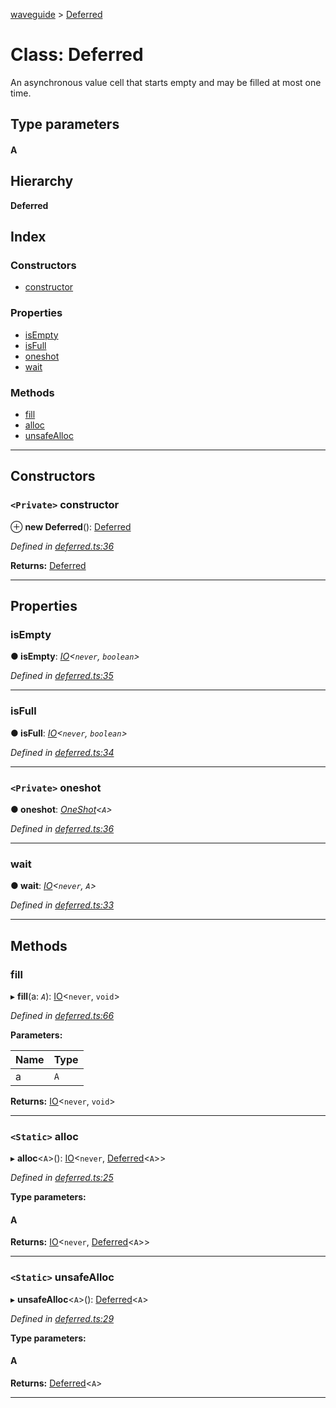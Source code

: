[waveguide](../README.md) > [Deferred](../classes/deferred.md)

# Class: Deferred

An asynchronous value cell that starts empty and may be filled at most one time.

## Type parameters
#### A 
## Hierarchy

**Deferred**

## Index

### Constructors

* [constructor](deferred.md#constructor)

### Properties

* [isEmpty](deferred.md#isempty)
* [isFull](deferred.md#isfull)
* [oneshot](deferred.md#oneshot)
* [wait](deferred.md#wait)

### Methods

* [fill](deferred.md#fill)
* [alloc](deferred.md#alloc)
* [unsafeAlloc](deferred.md#unsafealloc)

---

## Constructors

<a id="constructor"></a>

### `<Private>` constructor

⊕ **new Deferred**(): [Deferred](deferred.md)

*Defined in [deferred.ts:36](https://github.com/rzeigler/waveguide/blob/05ef8da/packages/waveguide/src/deferred.ts#L36)*

**Returns:** [Deferred](deferred.md)

___

## Properties

<a id="isempty"></a>

###  isEmpty

**● isEmpty**: *[IO](io.md)<`never`, `boolean`>*

*Defined in [deferred.ts:35](https://github.com/rzeigler/waveguide/blob/05ef8da/packages/waveguide/src/deferred.ts#L35)*

___
<a id="isfull"></a>

###  isFull

**● isFull**: *[IO](io.md)<`never`, `boolean`>*

*Defined in [deferred.ts:34](https://github.com/rzeigler/waveguide/blob/05ef8da/packages/waveguide/src/deferred.ts#L34)*

___
<a id="oneshot"></a>

### `<Private>` oneshot

**● oneshot**: *[OneShot](oneshot.md)<`A`>*

*Defined in [deferred.ts:36](https://github.com/rzeigler/waveguide/blob/05ef8da/packages/waveguide/src/deferred.ts#L36)*

___
<a id="wait"></a>

###  wait

**● wait**: *[IO](io.md)<`never`, `A`>*

*Defined in [deferred.ts:33](https://github.com/rzeigler/waveguide/blob/05ef8da/packages/waveguide/src/deferred.ts#L33)*

___

## Methods

<a id="fill"></a>

###  fill

▸ **fill**(a: *`A`*): [IO](io.md)<`never`, `void`>

*Defined in [deferred.ts:66](https://github.com/rzeigler/waveguide/blob/05ef8da/packages/waveguide/src/deferred.ts#L66)*

**Parameters:**

| Name | Type |
| ------ | ------ |
| a | `A` |

**Returns:** [IO](io.md)<`never`, `void`>

___
<a id="alloc"></a>

### `<Static>` alloc

▸ **alloc**<`A`>(): [IO](io.md)<`never`, [Deferred](deferred.md)<`A`>>

*Defined in [deferred.ts:25](https://github.com/rzeigler/waveguide/blob/05ef8da/packages/waveguide/src/deferred.ts#L25)*

**Type parameters:**

#### A 

**Returns:** [IO](io.md)<`never`, [Deferred](deferred.md)<`A`>>

___
<a id="unsafealloc"></a>

### `<Static>` unsafeAlloc

▸ **unsafeAlloc**<`A`>(): [Deferred](deferred.md)<`A`>

*Defined in [deferred.ts:29](https://github.com/rzeigler/waveguide/blob/05ef8da/packages/waveguide/src/deferred.ts#L29)*

**Type parameters:**

#### A 

**Returns:** [Deferred](deferred.md)<`A`>

___

